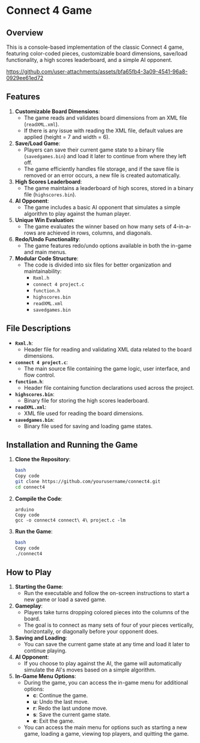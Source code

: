 # Connect 4 Game

## Overview

This is a console-based implementation of the classic Connect 4 game, featuring color-coded pieces, customizable board dimensions, save/load functionality, a high scores leaderboard, and a simple AI opponent.

https://github.com/user-attachments/assets/bfa65fb4-3a09-4541-96a8-0929ee61ed72
[]()

## Features

1. **Customizable Board Dimensions**:
    - The game reads and validates board dimensions from an XML file (`readXML.xml`).
    - If there is any issue with reading the XML file, default values are applied (height = 7 and width = 6).
2. **Save/Load Game**:
    - Players can save their current game state to a binary file (`savedgames.bin`) and load it later to continue from where they left off.
    - The game efficiently handles file storage, and if the save file is removed or an error occurs, a new file is created automatically.
3. **High Scores Leaderboard**:
    - The game maintains a leaderboard of high scores, stored in a binary file (`highscores.bin`).
4. **AI Opponent**:
    - The game includes a basic AI opponent that simulates a simple algorithm to play against the human player.
5. **Unique Win Evaluation**:
    - The game evaluates the winner based on how many sets of 4-in-a-rows are achieved in rows, columns, and diagonals.
6. **Redo/Undo Functionality**:
    - The game features redo/undo options available in both the in-game and main menus.
7. **Modular Code Structure**:
    - The code is divided into six files for better organization and maintainability:
        - `Rxml.h`
        - `connect 4 project.c`
        - `function.h`
        - `highscores.bin`
        - `readXML.xml`
        - `savedgames.bin`

## File Descriptions

- **`Rxml.h`**:
    - Header file for reading and validating XML data related to the board dimensions.
- **`connect 4 project.c`**:
    - The main source file containing the game logic, user interface, and flow control.
- **`function.h`**:
    - Header file containing function declarations used across the project.
- **`highscores.bin`**:
    - Binary file for storing the high scores leaderboard.
- **`readXML.xml`**:
    - XML file used for reading the board dimensions.
- **`savedgames.bin`**:
    - Binary file used for saving and loading game states.

## Installation and Running the Game

1. **Clone the Repository**:
    
    ```bash
    bash
    Copy code
    git clone https://github.com/yourusername/connect4.git
    cd connect4
    ```
    
2. **Compile the Code**:
    
    ```arduino
    arduino
    Copy code
    gcc -o connect4 connect\ 4\ project.c -lm
    ```
    
3. **Run the Game**:
    
    ```bash
    bash
    Copy code
    ./connect4
    ```
    

## How to Play

1. **Starting the Game**:
    - Run the executable and follow the on-screen instructions to start a new game or load a saved game.
2. **Gameplay**:
    - Players take turns dropping colored pieces into the columns of the board.
    - The goal is to connect as many sets of four of your pieces vertically, horizontally, or diagonally before your opponent does.
3. **Saving and Loading**:
    - You can save the current game state at any time and load it later to continue playing.
4. **AI Opponent**:
    - If you choose to play against the AI, the game will automatically simulate the AI's moves based on a simple algorithm.
5. **In-Game Menu Options**:
    - During the game, you can access the in-game menu for additional options:
        - **c**: Continue the game.
        - **u**: Undo the last move.
        - **r**: Redo the last undone move.
        - **s**: Save the current game state.
        - **e**: Exit the game.
    - You can access the main menu for options such as starting a new game, loading a game, viewing top players, and quitting the game.
